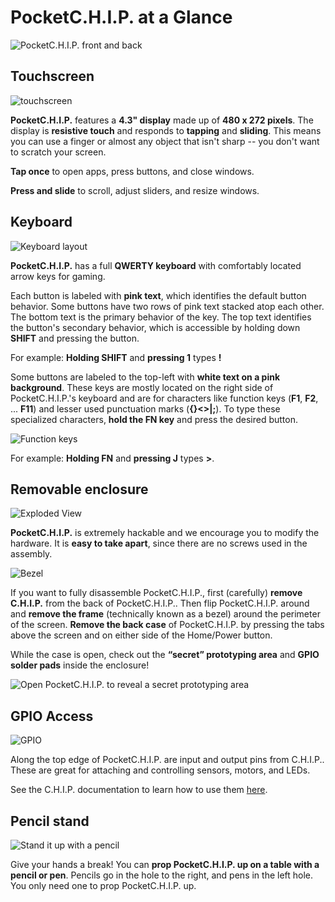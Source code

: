 # PocketC.H.I.P. at a Glance

![PocketC.H.I.P. front and back](front-and-back.png)

## Touchscreen

![touchscreen](images/finger-on-screen.jpg)

**PocketC.H.I.P.** features a **4.3" display** made up of **480 x 272 pixels**. The display is **resistive touch** and responds to **tapping** and **sliding**. This means you can use a finger or almost any object that isn't sharp -- you don't want to scratch your screen.

**Tap once** to open apps, press buttons, and close windows.

**Press and slide** to scroll, adjust sliders, and resize windows.

## Keyboard

![Keyboard layout](images/keyboard.jpg)

**PocketC.H.I.P.** has a full **QWERTY keyboard** with comfortably located arrow keys for gaming. 

Each button is labeled with **pink text**, which identifies the default button behavior. Some buttons have two rows of pink text stacked atop each other. The bottom text is the primary behavior of the key. The top text identifies the button's secondary behavior, which is accessible by holding down **SHIFT** and pressing the button. 

For example: **Holding SHIFT** and **pressing 1** types **!** 

Some buttons are labeled to the top-left with **white text on a pink background**. These keys are mostly located on the right side of PocketC.H.I.P.'s keyboard and are for characters like function keys (**F1**, **F2**, ... **F11**) and lesser used punctuation marks (**{}<>|;**). To type these specialized characters, **hold the FN key** and press the desired button.

![Function keys](images/function-keys.jpg)

For example: **Holding FN** and **pressing J** types **>**.

## Removable enclosure
![Exploded View](images/exploded.jpg)

**PocketC.H.I.P.** is extremely hackable and we encourage you to modify the hardware. It is **easy to take apart**, since there are no screws used in the assembly. 

![Bezel](images/bezel.jpg)

If you want to fully disassemble PocketC.H.I.P., first (carefully) **remove C.H.I.P.** from the back of PocketC.H.I.P.. Then flip PocketC.H.I.P. around and **remove the frame** (technically known as a bezel) around the perimeter of the screen. **Remove the back case** of PocketC.H.I.P. by pressing the tabs above the screen and on either side of the Home/Power button.

While the case is open, check out the **“secret” prototyping area** and **GPIO solder pads** inside the enclosure!

![Open PocketC.H.I.P. to reveal a secret prototyping area](images/secret.jpg)

## GPIO Access

![GPIO](images/gpio.jpg)

Along the top edge of PocketC.H.I.P. are input and output pins from C.H.I.P.. These are great for attaching and controlling sensors, motors, and LEDs. 

See the C.H.I.P. documentation to learn how to use them [here](http://docs.getchip.com/chip.html#gpio).

## Pencil stand

![Stand it up with a pencil](images/stand.jpg)

Give your hands a break! You can **prop PocketC.H.I.P. up on a table with a pencil or pen**. Pencils go in the hole to the right, and pens in the left hole. You only need one to prop PocketC.H.I.P. up.
